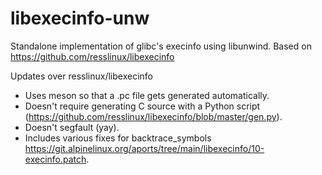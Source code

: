 # libexecinfo-unw
Standalone implementation of glibc's execinfo using libunwind. Based on https://github.com/resslinux/libexecinfo

Updates over resslinux/libexecinfo
* Uses meson so that a .pc file gets generated automatically.
* Doesn't require generating C source with a Python script (https://github.com/resslinux/libexecinfo/blob/master/gen.py).
* Doesn't segfault (yay).
* Includes various fixes for backtrace_symbols https://git.alpinelinux.org/aports/tree/main/libexecinfo/10-execinfo.patch.
